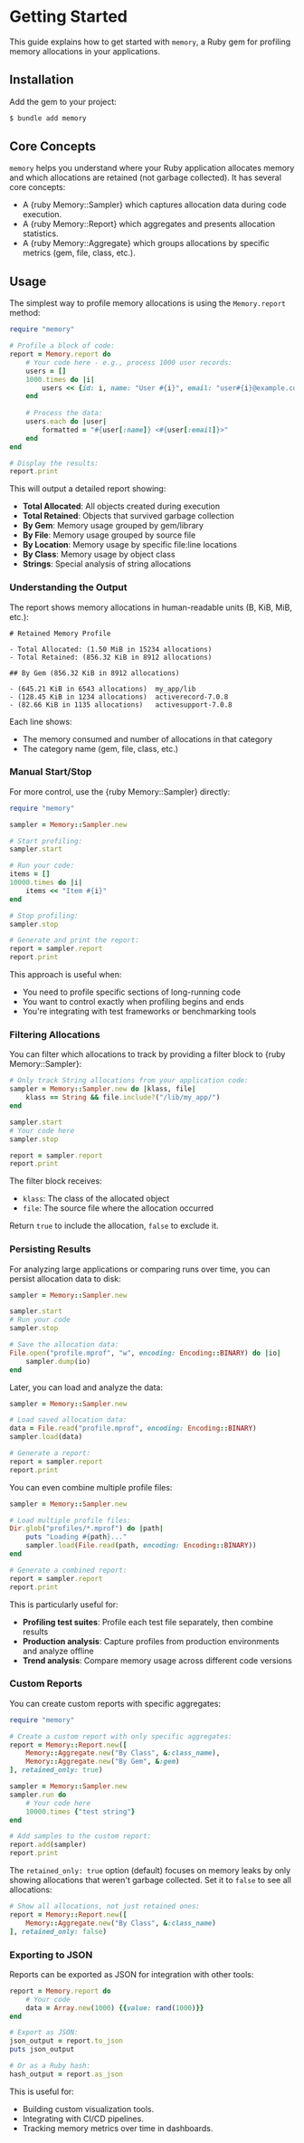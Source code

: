 # Getting Started

This guide explains how to get started with `memory`, a Ruby gem for profiling memory allocations in your applications.

## Installation

Add the gem to your project:

``` bash
$ bundle add memory
```

## Core Concepts

`memory` helps you understand where your Ruby application allocates memory and which allocations are retained (not garbage collected). It has several core concepts:

- A {ruby Memory::Sampler} which captures allocation data during code execution.
- A {ruby Memory::Report} which aggregates and presents allocation statistics.
- A {ruby Memory::Aggregate} which groups allocations by specific metrics (gem, file, class, etc.).

## Usage

The simplest way to profile memory allocations is using the `Memory.report` method:

``` ruby
require "memory"

# Profile a block of code:
report = Memory.report do
	# Your code here - e.g., process 1000 user records:
	users = []
	1000.times do |i|
		users << {id: i, name: "User #{i}", email: "user#{i}@example.com"}
	end
	
	# Process the data:
	users.each do |user|
		formatted = "#{user[:name]} <#{user[:email]}>"
	end
end

# Display the results:
report.print
```

This will output a detailed report showing:

- **Total Allocated**: All objects created during execution
- **Total Retained**: Objects that survived garbage collection
- **By Gem**: Memory usage grouped by gem/library
- **By File**: Memory usage grouped by source file
- **By Location**: Memory usage by specific file:line locations
- **By Class**: Memory usage by object class
- **Strings**: Special analysis of string allocations

### Understanding the Output

The report shows memory allocations in human-readable units (B, KiB, MiB, etc.):

```
# Retained Memory Profile

- Total Allocated: (1.50 MiB in 15234 allocations)
- Total Retained: (856.32 KiB in 8912 allocations)

## By Gem (856.32 KiB in 8912 allocations)

- (645.21 KiB in 6543 allocations)	my_app/lib
- (128.45 KiB in 1234 allocations)	activerecord-7.0.8
- (82.66 KiB in 1135 allocations)	activesupport-7.0.8
```

Each line shows:
- The memory consumed and number of allocations in that category
- The category name (gem, file, class, etc.)

### Manual Start/Stop

For more control, use the {ruby Memory::Sampler} directly:

``` ruby
require "memory"

sampler = Memory::Sampler.new

# Start profiling:
sampler.start

# Run your code:
items = []
10000.times do |i|
	items << "Item #{i}"
end

# Stop profiling:
sampler.stop

# Generate and print the report:
report = sampler.report
report.print
```

This approach is useful when:
- You need to profile specific sections of long-running code
- You want to control exactly when profiling begins and ends
- You're integrating with test frameworks or benchmarking tools

### Filtering Allocations

You can filter which allocations to track by providing a filter block to {ruby Memory::Sampler}:

``` ruby
# Only track String allocations from your application code:
sampler = Memory::Sampler.new do |klass, file|
	klass == String && file.include?("/lib/my_app/")
end

sampler.start
# Your code here
sampler.stop

report = sampler.report
report.print
```

The filter block receives:
- `klass`: The class of the allocated object
- `file`: The source file where the allocation occurred

Return `true` to include the allocation, `false` to exclude it.

### Persisting Results

For analyzing large applications or comparing runs over time, you can persist allocation data to disk:

``` ruby
sampler = Memory::Sampler.new

sampler.start
# Run your code
sampler.stop

# Save the allocation data:
File.open("profile.mprof", "w", encoding: Encoding::BINARY) do |io|
	sampler.dump(io)
end
```

Later, you can load and analyze the data:

``` ruby
sampler = Memory::Sampler.new

# Load saved allocation data:
data = File.read("profile.mprof", encoding: Encoding::BINARY)
sampler.load(data)

# Generate a report:
report = sampler.report
report.print
```

You can even combine multiple profile files:

``` ruby
sampler = Memory::Sampler.new

# Load multiple profile files:
Dir.glob("profiles/*.mprof") do |path|
	puts "Loading #{path}..."
	sampler.load(File.read(path, encoding: Encoding::BINARY))
end

# Generate a combined report:
report = sampler.report
report.print
```

This is particularly useful for:
- **Profiling test suites**: Profile each test file separately, then combine results
- **Production analysis**: Capture profiles from production environments and analyze offline
- **Trend analysis**: Compare memory usage across different code versions

### Custom Reports

You can create custom reports with specific aggregates:

``` ruby
require "memory"

# Create a custom report with only specific aggregates:
report = Memory::Report.new([
	Memory::Aggregate.new("By Class", &:class_name),
	Memory::Aggregate.new("By Gem", &:gem)
], retained_only: true)

sampler = Memory::Sampler.new
sampler.run do
	# Your code here
	10000.times {"test string"}
end

# Add samples to the custom report:
report.add(sampler)
report.print
```

The `retained_only: true` option (default) focuses on memory leaks by only showing allocations that weren't garbage collected. Set it to `false` to see all allocations:

``` ruby
# Show all allocations, not just retained ones:
report = Memory::Report.new([
	Memory::Aggregate.new("By Class", &:class_name)
], retained_only: false)
```

### Exporting to JSON

Reports can be exported as JSON for integration with other tools:

``` ruby
report = Memory.report do
	# Your code
	data = Array.new(1000) {{value: rand(1000)}}
end

# Export as JSON:
json_output = report.to_json
puts json_output

# Or as a Ruby hash:
hash_output = report.as_json
```

This is useful for:
- Building custom visualization tools.
- Integrating with CI/CD pipelines.
- Tracking memory metrics over time in dashboards.
